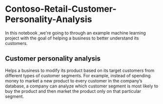 # Contoso-Retail-Customer-Personality-Analysis
In this notebook ,we're going to through an example machine learning project with the goal of helping a business to better understand its  customers.
## Customer personality analysis
Helps a business to modify its product based on its target customers from different types of customer segments. For example, instead of spending money to market a new product to every customer in the company’s database, a company can analyze which customer segment is most likely to buy the product and then market the product only on that particular segment.
